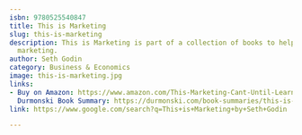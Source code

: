 ```yaml
---
isbn: 9780525540847
title: This is Marketing
slug: this-is-marketing
description: This is Marketing is part of a collection of books to help you do better
  marketing.
author: Seth Godin
category: Business & Economics
image: this-is-marketing.jpg
links:
- Buy on Amazon: https://www.amazon.com/This-Marketing-Cant-Until-Learn/dp/0525540830#ace-g5407864088
  Durmonski Book Summary: https://durmonski.com/book-summaries/this-is-marketing/
link: https://www.google.com/search?q=This+is+Marketing+by+Seth+Godin

---
```


